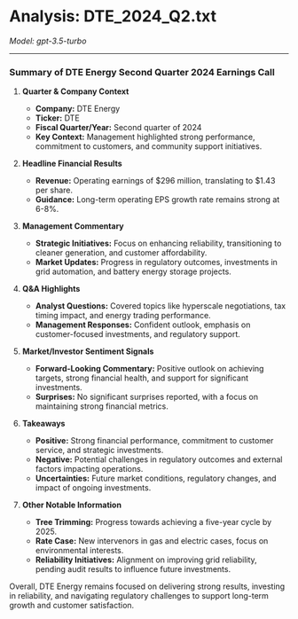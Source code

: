 # Analysis: DTE_2024_Q2.txt

*Model: gpt-3.5-turbo*

---

### Summary of DTE Energy Second Quarter 2024 Earnings Call

1. **Quarter & Company Context**
   - **Company:** DTE Energy
   - **Ticker:** DTE
   - **Fiscal Quarter/Year:** Second quarter of 2024
   - **Key Context:** Management highlighted strong performance, commitment to customers, and community support initiatives.

2. **Headline Financial Results**
   - **Revenue:** Operating earnings of $296 million, translating to $1.43 per share.
   - **Guidance:** Long-term operating EPS growth rate remains strong at 6-8%.

3. **Management Commentary**
   - **Strategic Initiatives:** Focus on enhancing reliability, transitioning to cleaner generation, and customer affordability.
   - **Market Updates:** Progress in regulatory outcomes, investments in grid automation, and battery energy storage projects.

4. **Q&A Highlights**
   - **Analyst Questions:** Covered topics like hyperscale negotiations, tax timing impact, and energy trading performance.
   - **Management Responses:** Confident outlook, emphasis on customer-focused investments, and regulatory support.

5. **Market/Investor Sentiment Signals**
   - **Forward-Looking Commentary:** Positive outlook on achieving targets, strong financial health, and support for significant investments.
   - **Surprises:** No significant surprises reported, with a focus on maintaining strong financial metrics.

6. **Takeaways**
   - **Positive:** Strong financial performance, commitment to customer service, and strategic investments.
   - **Negative:** Potential challenges in regulatory outcomes and external factors impacting operations.
   - **Uncertainties:** Future market conditions, regulatory changes, and impact of ongoing investments.

7. **Other Notable Information**
   - **Tree Trimming:** Progress towards achieving a five-year cycle by 2025.
   - **Rate Case:** New intervenors in gas and electric cases, focus on environmental interests.
   - **Reliability Initiatives:** Alignment on improving grid reliability, pending audit results to influence future investments.

Overall, DTE Energy remains focused on delivering strong results, investing in reliability, and navigating regulatory challenges to support long-term growth and customer satisfaction.
